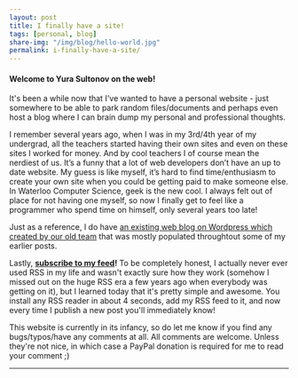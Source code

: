 ```yaml
---
layout: post
title: I finally have a site!
tags: [personal, blog]
share-img: "/img/blog/hello-world.jpg"
permalink: i-finally-have-a-site/
---
```


#### Welcome to Yura Sultonov on the web!

It's been a while now that I've wanted to have a personal website - just somewhere to be able to park random files/documents and perhaps even host a blog where I can brain dump my personal and professional thoughts. 
<!--more-->

I remember several years ago, when I was in my 3rd/4th year of my undergrad, all the teachers started having their own sites and even on these sites I worked for money. And by cool teachers I of course mean the nerdiest of us. It’s a funny that a lot of web developers don’t have an up to date website. My guess is like myself, it’s hard to find time/enthusiasm to create your own site when you could be getting paid to make someone else. In Waterloo Computer Science, geek is the new cool. I always felt out of place for not having one myself, so now I finally get to feel like a programmer who spend time on himself, only several years too late!

Just as a reference, I do have [an existing web blog on Wordpress which created by our old team](https://shift.uz) that was mostly populated throughtout some of my earlier posts. 

Lastly, **[subscribe to my feed](https://sultonov.github.io/feed.xml)!**  To be completely honest, I actually never ever used RSS in my life and wasn't exactly sure how they work (somehow I missed out on the huge RSS era a few years ago when everybody was getting on it), but I learned today that it's pretty simple and awesome.  You install any RSS reader in about 4 seconds, add my RSS feed to it, and now every time I publish a new post you'll immediately know! 

This website is currently in its infancy, so do let me know if you find any bugs/typos/have any comments at all. All comments are welcome. Unless they're not nice, in which case a PayPal donation is required for me to read your comment ;)


---